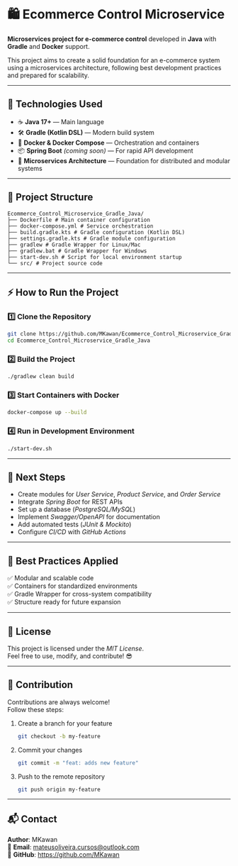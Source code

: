 # 🛍️ Ecommerce Control Microservice  
**Microservices project for e-commerce control** developed in **Java** with **Gradle** and **Docker** support.  

This project aims to create a solid foundation for an e-commerce system using a microservices architecture, following best development practices and prepared for scalability.

---

## 🚀 Technologies Used

- ☕ **Java 17+** — Main language
- 🛠️ **Gradle (Kotlin DSL)** — Modern build system
- 🐳 **Docker & Docker Compose** — Orchestration and containers
- 📦 **Spring Boot** *(coming soon)* — For rapid API development
- 🧩 **Microservices Architecture** — Foundation for distributed and modular systems

---

## 📂 Project Structure

```
Ecommerce_Control_Microservice_Gradle_Java/
├── Dockerfile # Main container configuration
├── docker-compose.yml # Service orchestration
├── build.gradle.kts # Gradle configuration (Kotlin DSL)
├── settings.gradle.kts # Gradle module configuration
├── gradlew # Gradle Wrapper for Linux/Mac
├── gradlew.bat # Gradle Wrapper for Windows
├── start-dev.sh # Script for local environment startup
└── src/ # Project source code
```

---

## ⚡ How to Run the Project

### 1️⃣ Clone the Repository
```bash
git clone https://github.com/MKawan/Ecommerce_Control_Microservice_Gradle_Java.git
cd Ecommerce_Control_Microservice_Gradle_Java
```

### 2️⃣ Build the Project
```bash
./gradlew clean build
```

### 3️⃣ Start Containers with Docker
```bash
docker-compose up --build
```

### 4️⃣ Run in Development Environment
```bash
./start-dev.sh
```

---

## 🔮 Next Steps

- Create modules for *User Service*, *Product Service*, and *Order Service*
- Integrate *Spring Boot* for REST APIs
- Set up a database (*PostgreSQL/MySQL*)
- Implement *Swagger/OpenAPI* for documentation
- Add automated tests (*JUnit & Mockito*)
- Configure *CI/CD* with *GitHub Actions*

---

## 🧠 Best Practices Applied

✅ Modular and scalable code  
✅ Containers for standardized environments  
✅ Gradle Wrapper for cross-system compatibility  
✅ Structure ready for future expansion  

---

## 📄 License

This project is licensed under the *MIT License*.  
Feel free to use, modify, and contribute! 😎

---

## 🤝 Contribution

Contributions are always welcome!  
Follow these steps:

1. Create a branch for your feature
   ```bash
   git checkout -b my-feature
   ```

2. Commit your changes
   ```bash
   git commit -m "feat: adds new feature"
   ```

3. Push to the remote repository
   ```bash
   git push origin my-feature
   ```

---

## 📬 Contact

**Author**: MKawan  
📧 **Email**: mateusoliveira.cursos@outlook.com  
🐙 **GitHub**: https://github.com/MKawan
